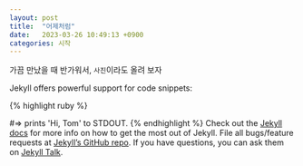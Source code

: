```yaml
---
layout: post
title:  "어제처럼"
date:   2023-03-26 10:49:13 +0900
categories: 시작
---
```

가끔 만났을 때 반가워서, `사진`이라도 올려 보자

Jekyll offers powerful support for code snippets:

{% highlight ruby %}

#=> prints 'Hi, Tom' to STDOUT.
{% endhighlight %}
Check out the [Jekyll docs][jekyll-docs] for more info on how to get the most out of Jekyll. File all bugs/feature requests at [Jekyll’s GitHub repo][jekyll-gh]. If you have questions, you can ask them on [Jekyll Talk][jekyll-talk].

[jekyll-docs]: https://jekyllrb.com/docs/home
[jekyll-gh]:   https://github.com/jekyll/jekyll
[jekyll-talk]: https://talk.jekyllrb.com/
